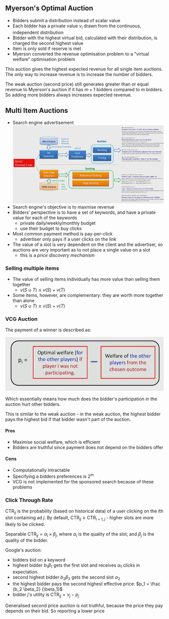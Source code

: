 ## Myerson's Optimal Auction

- Bidders submit a distribution instead of scalar value
- Each bidder has a private value $v_i$ drawn from the continuous, independent distribution
- Bidder with the highest virtual bid, calculated with their distribution, is charged the second highest value
- Item is only sold if reserve is met
- Myerson converted the revenue optimisation problem to a "virtual welfare" optimisation problem

This auction gives the highest expected revenue for all single item auctions. The only way to increase revenue is to increase the number of bidders.

The weak auction (second price) still generates greater than or equal revenue to Myerson's auction if it has $m + 1$ bidders compared to $m$ bidders. So adding more bidders always increases expected revenue.

## Multi Item Auctions

- Search engine advertisement
![](assets/2024-12-17-14-17-18.png)
- Search engine's objective is to maxmise revenue
- Bidders' perspective is to have a set of keywords, and have a private value for each of the keywords
    - private daily/weekly/monthly budget
    - use their budget to buy clicks
- Most common payment method is pay-per-click
    - advertiser only pays if a user clicks on the link
- The value of a slot is very dependent on the client and the advertiser, so auctions are very important as to not place a single value on a slot 
    - this is a *price discovery mechanism*

### Selling multiple items

- The value of selling items individually has more value than selling them together
    - $v(S \cup T) \leq v(S) + v(T)$
- Some items, however, are complementary: they are worth more together than alone
    - $v(S \cup T) \geq v(S) + v(T)$


### VCG Auction

The payment of a winner is described as:

![](assets/2024-12-17-15-02-02.png)

Which essentially means how much does the bidder's participation in the auction hurt other bidders. 

This is similar to the weak auction - in the weak auction, the highest bidder pays the highest bid if that bidder wasn't part of the auction. 

#### Pros

- Maximise social welfare, which is efficient
- Bidders are truthful since payment does not depend on the bidders offer

#### Cons

- Computationally intractable
- Specifying a bidders preferences is $2^m$
- VCG is not implemented for the sponsored search because of these problems

### Click Through Rate

$\text {CTR} _{ij}$ is the probability (based on historical data) of a user clicking on the $i$th slot containing ad $j$. By default, $\text {CTR} _{ij} \geq \text {CTR} _{i+1,j}$ - higher slots are more likely to be clicked.

Separable $\text {CTR}_{ij} = \alpha_i \times \beta_j$, where $\alpha_i$ is the quality of the slot, and $\beta_j$ is the quality of the bidder. 

Google's auction:
- bidders bid on a keyword
- highest bidder $b_1 \beta _1$ gets the first slot and receives $\alpha_1$ clicks in expectation.
- second highest bidder $b_2 \beta _2$ gets the second slot $\alpha_2$
- the highest bidder pays the second highest effective price: $p_1 = \frac {b_2 \beta_2} {\beta_1}$
- bidder $j$'s utility is $\text {CTR}_{ij} = v_j - p_j$

Generalised second price auction is not truthful, because the price they pay depends on their bid. So reporting a lower price 